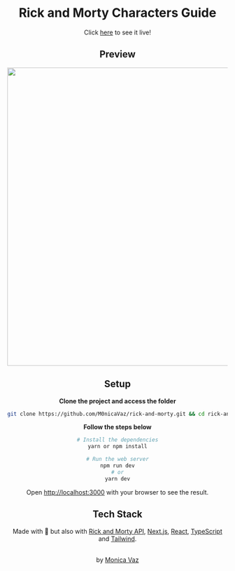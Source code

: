 <div align="center">
<h1>Rick and Morty Characters Guide</h1>
Click <a href = "https://rick-and-morty-guide.vercel.app/">here</a> to see it live!

## Preview

<img src="./.github/mobile.gif" width="680px" >

## Setup

**Clone the project and access the folder**

```bash
git clone https://github.com/M0nicaVaz/rick-and-morty.git && cd rick-and-morty
```

**Follow the steps below**

```bash
# Install the dependencies
yarn or npm install

# Run the web server
npm run dev
# or
yarn dev

```

Open [http://localhost:3000](http://localhost:3000) with your browser to see the result.

## Tech Stack

Made with 💜 but also with
[Rick and Morty API](https://rickandmortyapi.com/documentation/), [Next.js](https://nextjs.org/), [React](https://reactjs.org/), [TypeScript](https://www.typescriptlang.org/) and [Tailwind](https://tailwindcss.com/).

<br> by <a href="https://www.linkedin.com/in/monica-vaz/"> Monica Vaz </a>

</div>
